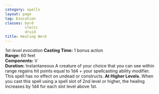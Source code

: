 ```yaml
---
category: spells
layout: page
tag: Evocation
classes: bard
         cleric
         druid
title: Healing Word 
---
```

_1st-level evocation_ 
**Casting Time:** 1 bonus action    
**Range:** 60 feet    
**Components:** V    
**Duration:** Instantaneous 
A creature of your choice that you can see within range regains hit points equal to 1d4 + your spellcasting ability modifier. This spell has no effect on undead or constructs. 
**At Higher Levels.** When you cast this spell using a spell slot of 2nd level or higher, the healing increases by 1d4 for each slot level above 1st.